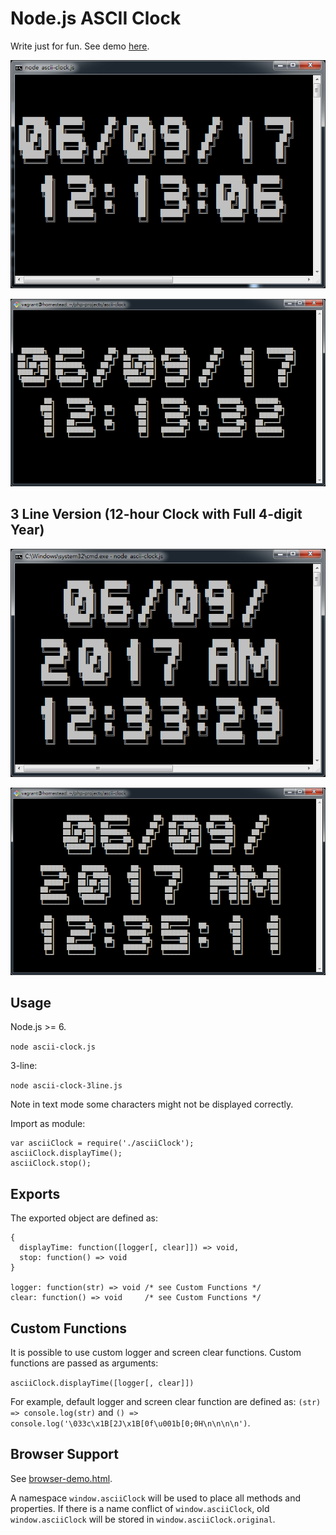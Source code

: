 Node.js ASCII Clock
=================================================

Write just for fun. See demo [here](https://s25g5d4.github.io/ascii-clock/).

![Running in Windows CMD](cmd.png)

![Running in bash](bash.png)

## 3 Line Version (12-hour Clock with Full 4-digit Year)

![Running in Windows CMD](cmd-3line.png)

![Running in bash](bash-3line.png)

## Usage

Node.js >= 6.

`node ascii-clock.js`

3-line:

`node ascii-clock-3line.js`

Note in text mode some characters might not be displayed correctly.

Import as module:

```
var asciiClock = require('./asciiClock');
asciiClock.displayTime();
asciiClock.stop();
```

## Exports

The exported object are defined as:

```
{
  displayTime: function([logger[, clear]]) => void,
  stop: function() => void
}

logger: function(str) => void /* see Custom Functions */
clear: function() => void     /* see Custom Functions */
```

## Custom Functions

It is possible to use custom logger and screen clear functions. Custom
functions are passed as arguments:

`asciiClock.displayTime([logger[, clear]])`

For example, default logger and screen clear function are defined as:
`(str) => console.log(str)` and
`() => console.log('\033c\x1B[2J\x1B[0f\u001b[0;0H\n\n\n\n')`.

## Browser Support

See [browser-demo.html](browser-demo.html).

A namespace `window.asciiClock` will be used to place all methods and
properties. If there is a name conflict of `window.asciiClock`,
old `window.asciiClock` will be stored in `window.asciiClock.original`.
